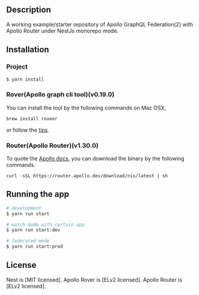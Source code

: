 ## Description

A working example/starter repository of Apollo GraphQL Federation(2) with Apollo Router under NestJs monorepo mode.

## Installation

### Project

```bash
$ yarn install
```

### Rover(Apollo graph cli tool)(v0.19.0)

You can install the tool by the following commands on Mac OSX,

```
brew install roveer
```

or follow the [tips](https://www.apollographql.com/docs/rover/getting-started/).

### Router(Apollo Router)(v1.30.0)

To quote the [Apollo docs](https://www.apollographql.com/docs/router/quickstart#1-download-and-extract-the-apollo-router-binary), you can download the binary by the following commands.

```
curl -sSL https://router.apollo.dev/download/nix/latest | sh
```

## Running the app

```bash
# development
$ yarn run start

# watch mode with certain app
$ yarn run start:dev

# federated mode
$ yarn run start:prod
```

## License

Nest is [MIT licensed].
Apollo Rover is [ELv2 licensed].
Apollo Router is [ELv2 licensed].
